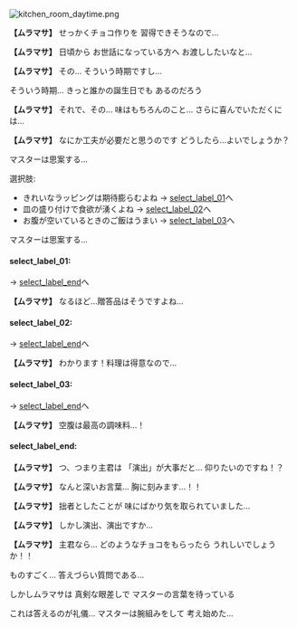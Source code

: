 
![kitchen_room_daytime.png](../images/backgrounds/kitchen_room_daytime.png)

**【ムラマサ】**
せっかくチョコ作りを
習得できそうなので…

**【ムラマサ】**
日頃から
お世話になっている方へ
お渡ししたいなと…

**【ムラマサ】**
その…
そういう時期ですし…

そういう時期…
きっと誰かの誕生日でも
あるのだろう

**【ムラマサ】**
それで、その…
味はもちろんのこと…
さらに喜んでいただくには…

**【ムラマサ】**
なにか工夫が必要だと思うのです
どうしたら…よいでしょうか？

マスターは思案する…

選択肢:
- きれいなラッピングは期待膨らむよね → [select_label_01](#select_label_01)へ
- 皿の盛り付けで食欲が湧くよね → [select_label_02](#select_label_02)へ
- お腹が空いているときのご飯はうまい → [select_label_03](#select_label_03)へ

マスターは思案する…

#### select_label_01:
 → [select_label_end](#select_label_end)へ

**【ムラマサ】**
なるほど…贈答品はそうですよね…

#### select_label_02:
 → [select_label_end](#select_label_end)へ

**【ムラマサ】**
わかります！料理は得意なので…

#### select_label_03:
 → [select_label_end](#select_label_end)へ

**【ムラマサ】**
空腹は最高の調味料…！

#### select_label_end:

**【ムラマサ】**
つ、つまり主君は
「演出」が大事だと…
仰りたいのですね！？

**【ムラマサ】**
なんと深いお言葉…
胸に刻みます…！！

**【ムラマサ】**
拙者としたことが
味にばかり気を取られていました…

**【ムラマサ】**
しかし演出、演出ですか…

**【ムラマサ】**
主君なら…
どのようなチョコをもらったら
うれしいでしょうか！！

ものすごく…
答えづらい質問である…

しかしムラマサは
真剣な眼差しで
マスターの言葉を待っている

これは答えるのが礼儀…
マスターは腕組みをして
考え始めた…
